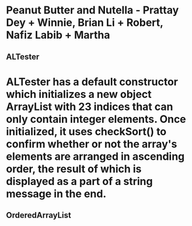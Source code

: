 # Peanut Butter and Nutella - Prattay Dey + Winnie, Brian Li + Robert, Nafiz Labib + Martha


## ALTester

# ALTester has a default constructor which initializes a new object ArrayList with 23 indices that can only contain integer elements. Once initialized, it uses checkSort() to confirm whether or not the array's elements are arranged in ascending order, the result of which is displayed as a part of a string message in the end.

## OrderedArrayList
